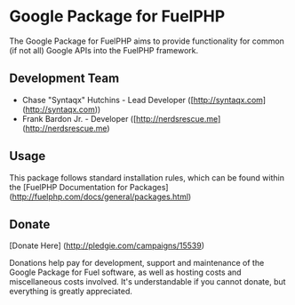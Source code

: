 # Google Package for FuelPHP

The Google Package for FuelPHP aims to provide functionality for common (if not all) Google APIs into the FuelPHP framework.

## Development Team

* Chase "Syntaqx" Hutchins - Lead Developer ([http://syntaqx.com] (http://syntaqx.com))
* Frank Bardon Jr. - Developer ([http://nerdsrescue.me] (http://nerdsrescue.me)

## Usage

This package follows standard installation rules, which can be found within the [FuelPHP Documentation for Packages] (http://fuelphp.com/docs/general/packages.html)

## Donate

[Donate Here] (http://pledgie.com/campaigns/15539)

Donations help pay for development, support and maintenance of the Google Package for Fuel software, as well as hosting costs and miscellaneous costs involved. It's understandable if you cannot donate, but everything is greatly appreciated.